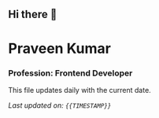 ## Hi there 👋

# Praveen Kumar

### Profession: Frontend Developer

This file updates daily with the current date.

_Last updated on: `{{TIMESTAMP}}`_
